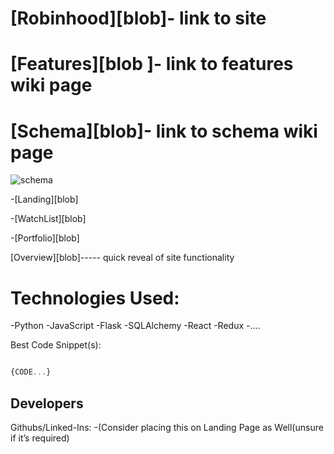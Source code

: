 
# [Robinhood][blob]- link to site

# [Features][blob ]- link to features wiki page

# [Schema][blob]- link to schema wiki page


![schema](https://user-images.githubusercontent.com/65651149/125984971-27fbe2ec-b4e8-455c-b1a1-9dd245b1ef0b.jpeg)

-[Landing][blob]

-[WatchList][blob]

-[Portfolio][blob]


[Overview][blob]----- quick reveal of site functionality

# Technologies Used:
 -Python
 -JavaScript
 -Flask
 -SQLAlchemy
 -React
 -Redux
 -....

Best Code Snippet(s):

```javascript

{CODE...}

```

## Developers

Githubs/Linked-Ins:
-(Consider placing this on Landing Page as Well(unsure if it’s required)
